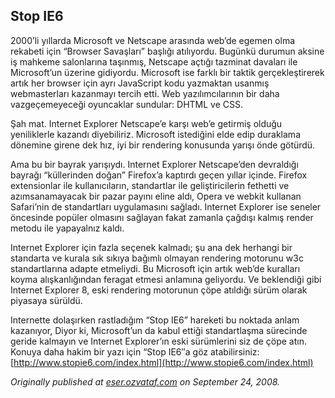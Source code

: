 ## Stop IE6

2000’li yıllarda Microsoft ve Netscape arasında web’de egemen olma rekabeti için “Browser Savaşları” başlığı atılıyordu. Bugünkü durumun aksine iş mahkeme salonlarına taşınmış, Netscape açtığı tazminat davaları ile Microsoft’un üzerine gidiyordu. Microsoft ise farklı bir taktik gerçekleştirerek artık her browser için ayrı JavaScript kodu yazmaktan usanmış webmasterları kazanmayı tercih etti. Web yazılımcılarının bir daha vazgeçemeyeceği oyuncaklar sundular: DHTML ve CSS.

Şah mat. Internet Explorer Netscape’e karşı web’e getirmiş olduğu yeniliklerle kazandı diyebiliriz. Microsoft istediğini elde edip duraklama dönemine girene dek hız, iyi bir rendering konusunda yarışı önde götürdü.

Ama bu bir bayrak yarışıydı. Internet Explorer Netscape’den devraldığı bayrağı “küllerinden doğan” Firefox’a kaptırdı geçen yıllar içinde. Firefox extensionlar ile kullanıcıların, standartlar ile geliştiricilerin fethetti ve azımsanamayacak bir pazar payını eline aldı, Opera ve webkit kullanan Safari’nin de standartları uygulamasını sağladı. Internet Explorer ise seneler öncesinde popüler olmasını sağlayan fakat zamanla çağdışı kalmış render metodu ile yapayalnız kaldı.

Internet Explorer için fazla seçenek kalmadı; şu ana dek herhangi bir standarta ve kurala sık sıkıya bağımlı olmayan rendering motorunu w3c standartlarına adapte etmeliydi. Bu Microsoft için artık web’de kuralları koyma alışkanlığından feragat etmesi anlamına geliyordu. Ve beklendiği gibi Internet Explorer 8, eski rendering motorunun çöpe atıldığı sürüm olarak piyasaya sürüldü.

Internette dolaşırken rastladığım “Stop IE6” hareketi bu noktada anlam kazanıyor, Diyor ki, Microsoft’un da kabul ettiği standartlaşma sürecinde geride kalmayın ve Internet Explorer’ın eski sürümlerini siz de çöpe atın. Konuya daha hakim bir yazı için “Stop IE6″a göz atabilirsiniz: [http://www.stopie6.com/index.html](http://www.stopie6.com/index.html)

*Originally published at* [*eser.ozvataf.com*](http://eser.ozvataf.com/stop-ie6/) *on September 24, 2008.*